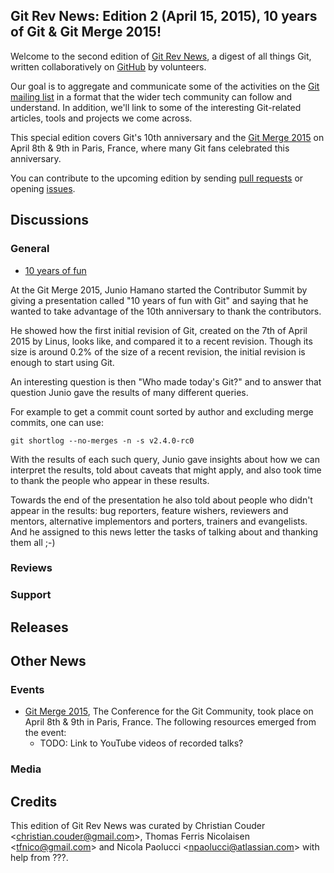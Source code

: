 
## Git Rev News: Edition 2 (April 15, 2015), 10 years of Git & Git Merge 2015!

Welcome to the second edition of [Git Rev News](http://git.github.io/rev_news/rev_news.html),
a digest of all things Git, written collaboratively
on [GitHub](https://github.com/git/git.github.io) by volunteers.

Our goal is to aggregate and communicate
some of the activities on the [Git mailing list](mailto:git@vger.kernel.org)
in a format that the wider tech community can follow
and understand. In addition, we'll link to some of the interesting Git-related
articles, tools and projects we come across.

This special edition covers Git's 10th anniversary and
the [Git Merge 2015](git-merge.com) on April 8th & 9th in Paris, France,
where many Git fans celebrated this anniversary. 

You can contribute to the upcoming edition by sending [pull
requests](https://github.com/git/git.github.io/pulls) or opening
[issues](https://github.com/git/git.github.io/issues).

## Discussions

### General

* [10 years of fun](https://docs.google.com/presentation/d/1sc1xsG9vrRahcckD8WwYeK355SvQH7NSchKH07icJtk/pub)

At the Git Merge 2015, Junio Hamano started the Contributor
Summit by giving a presentation called "10 years of fun with Git" and
saying that he wanted to take advantage of the 10th anniversary to
thank the contributors.

He showed how the first initial revision of Git, created on the 7th of
April 2015 by Linus, looks like, and compared it to a recent
revision. Though its size is around 0.2% of the size of a recent
revision, the initial revision is enough to start using Git.

An interesting question is then "Who made today's Git?" and to answer
that question Junio gave the results of many different queries.

For example to get a commit count sorted by author and excluding merge
commits, one can use:

```
git shortlog --no-merges -n -s v2.4.0-rc0
```

With the results of each such query, Junio gave insights about how we
can interpret the results, told about caveats that might apply, and
also took time to thank the people who appear in these results.

Towards the end of the presentation he also told about people who
didn't appear in the results: bug reporters, feature wishers,
reviewers and mentors, alternative implementors and porters, trainers
and evangelists. And he assigned to this news letter the tasks of
talking about and thanking them all ;-)


### Reviews

### Support

## Releases

## Other News

### Events

* [Git Merge 2015](http://git-merge.com/), The Conference for the Git
Community, took place on April 8th & 9th in Paris, France. The following
resources emerged from the event:
  * TODO: Link to YouTube videos of recorded talks?

### Media


## Credits

This edition of Git Rev News was curated by Christian Couder &lt;<christian.couder@gmail.com>&gt;, Thomas Ferris Nicolaisen &lt;<tfnico@gmail.com>&gt; and Nicola Paolucci &lt;<npaolucci@atlassian.com>&gt; with help from ???.
